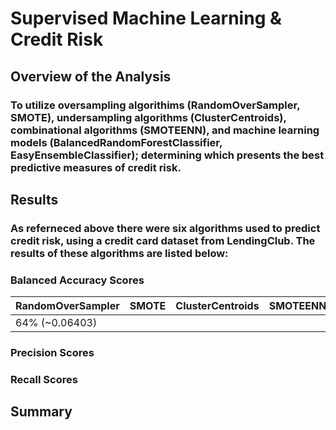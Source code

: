 # Supervised Machine Learning & Credit Risk

## Overview of the Analysis

### To utilize oversampling algorithims (RandomOverSampler, SMOTE), undersampling algorithms (ClusterCentroids), combinational algorithms (SMOTEENN), and machine learning models (BalancedRandomForestClassifier, EasyEnsembleClassifier); determining which presents the best predictive measures of credit risk. 

## Results

### As referneced above there were six algorithms used to predict credit risk, using a credit card dataset from LendingClub. The results of these algorithms are listed below:

### Balanced Accuracy Scores

| RandomOverSampler | SMOTE | ClusterCentroids | SMOTEENN | BalancedRandomForestClassifier | EasyEnsembleClassifier |
| ----------------- | ----- | ---------------- | -------- | ------------------------------ | ---------------------- |
| 64% (~0.06403)    |       |                  |          |                                |                        |

### Precision Scores

### Recall Scores

## Summary
